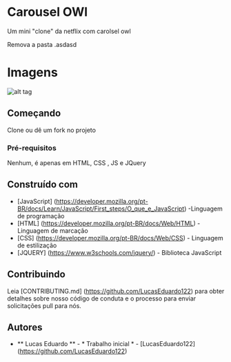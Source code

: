 # Carousel OWl

Um mini "clone" da netflix com carolsel owl

Remova a pasta .asdasd
# Imagens
![alt tag](https://media.discordapp.net/attachments/964537774399193158/964537904472916048/clone.PNG?width=1192&height=656)


## Começando

Clone ou dê um fork no projeto

### Pré-requisitos

Nenhum, é apenas em HTML, CSS , JS e JQuery


## Construído com

* [JavaScript] (https://developer.mozilla.org/pt-BR/docs/Learn/JavaScript/First_steps/O_que_e_JavaScript) -Linguagem de programação
* [HTML] (https://developer.mozilla.org/pt-BR/docs/Web/HTML) - Linguagem de marcação
* [CSS] (https://developer.mozilla.org/pt-BR/docs/Web/CSS) - Linguagem de estilização
* [JQUERY] (https://www.w3schools.com/jquery/) - Biblioteca JavaScript
## Contribuindo

Leia [CONTRIBUTING.md] (https://github.com/LucasEduardo122) para obter detalhes sobre nosso código de conduta e o processo para enviar solicitações pull para nós.


## Autores

* ** Lucas Eduardo ** - * Trabalho inicial * - [LucasEduardo122] (https://github.com/LucasEduardo122)
